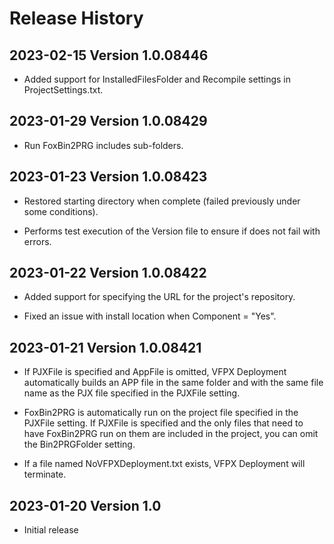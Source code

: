 # Release History

## 2023-02-15 Version 1.0.08446

* Added support for InstalledFilesFolder and Recompile settings in ProjectSettings.txt.

## 2023-01-29 Version 1.0.08429

* Run FoxBin2PRG includes sub-folders.

## 2023-01-23 Version 1.0.08423

* Restored starting directory when complete (failed previously under some conditions).

* Performs test execution of the Version file to ensure if does not fail with errors.

## 2023-01-22 Version 1.0.08422

* Added support for specifying the URL for the project's repository.

* Fixed an issue with install location when Component = "Yes".

## 2023-01-21 Version 1.0.08421

* If PJXFile is specified and AppFile is omitted, VFPX Deployment automatically builds an APP file in the same folder and with the same file name as the PJX file specified in the PJXFile setting.

* FoxBin2PRG is automatically run on the project file specified in the PJXFile setting. If PJXFile is specified and the only files that need to have FoxBin2PRG run on them are included in the project, you can omit the Bin2PRGFolder setting.

* If a file named NoVFPXDeployment.txt exists, VFPX Deployment will terminate.

## 2023-01-20 Version 1.0

* Initial release